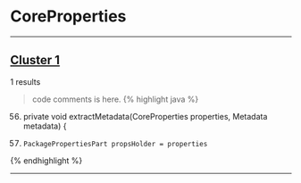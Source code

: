 # CoreProperties

***

## [Cluster 1](./1)
1 results
> code comments is here.
{% highlight java %}
56. private void extractMetadata(CoreProperties properties, Metadata metadata) {
57.     PackagePropertiesPart propsHolder = properties
{% endhighlight %}

***

